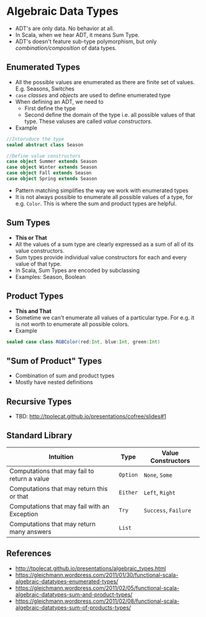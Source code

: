 # Algebraic Data Types
- ADT's are only data. No behavior at all.
- In Scala, when we hear ADT, it means Sum Type.
- ADT's doesn't feature sub-type polymorphism, but only *combination/composition* of data types.

## Enumerated Types

- All the possible values are enumerated as there are finite set of values. E.g. Seasons, Switches
- `case` *classes* and *objects* are used to define enumerated type
- When defining an ADT, we need to
  - First define the type
  - Second define the domain of the type i.e. all possible values of that type. These valuses are called *value constructors*.
- Example

```scala
//Intoruduce the type
sealed abstract class Season

//Define value constructors
case object Summer extends Season
case object Winter extends Season
case object Fall extends Season
case object Spring extends Season
```
- Pattern matching simplifies the way we work with enumerated types
- It is not always possible to enumerate all possible values of a type, for e.g. `Color`. This is where the sum and product types are helpful.

## Sum Types

- **This or That**
- All the values of a sum type are clearly expressed as a sum of all of its value constructors.
- Sum types provide individual value constructors for each and every value of that type.
- In Scala, Sum Types are encoded by subclassing
-  Examples: Season, Boolean

## Product Types

- **This and That**
- Sometime we can't enumerate all values of a particular type. For e.g. it is not worth to enumerate all possible colors.
- Example

```scala
sealed case class RGBColor(red:Int, blue:Int, green:Int)
```

## "Sum of Product" Types

- Combination of sum and product types
- Mostly have nested definitions

## Recursive Types

- TBD: http://tpolecat.github.io/presentations/cofree/slides#1

## Standard Library

| Intuition | Type | Value Constructors |
| -- | -- | -- |
| Computations that may fail to return a value | `Option` | `None`, `Some` |
| Computations that may return this or that | `Either` | `Left`, `Right` |
| Computations that may fail with an Exception | `Try` | `Success`, `Failure` |
| Computations that may return many answers | `List` |  |


## References

- http://tpolecat.github.io/presentations/algebraic_types.html
- https://gleichmann.wordpress.com/2011/01/30/functional-scala-algebraic-datatypes-enumerated-types/
- https://gleichmann.wordpress.com/2011/02/05/functional-scala-algebraic-datatypes-sum-and-product-types/
- https://gleichmann.wordpress.com/2011/02/08/functional-scala-algebraic-datatypes-sum-of-products-types/